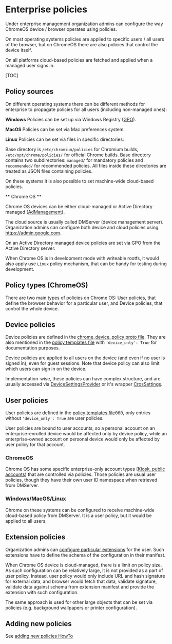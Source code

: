 # Enterprise policies

Under enterprise management organization admins can configure the way
ChromeOS device / browser operates using policies.

On most operating systems policies are applied to specific users / all users
of the browser, but on ChromeOS there are also policies that control the device
itself.

On all platforms cloud-based policies are fetched and applied when a managed
user signs in.

[TOC]

## Policy sources

On different operating systems there can be different methods for enterprise
to propagate policies for all users (including non-managed ones):

**Windows** Policies can be set up via Windows Registry ([GPO](https://en.wikipedia.org/wiki/Group_Policy)).

**MacOS** Policies can be set via Mac preferences system.

**Linux** Policies can be set via files in specific directories:

Base directory is `/etc/chromium/policies` for Chromium builds,
 `/etc/opt/chrome/policies/` for official Chrome builds.
Base directory contains two subdirectories: `managed/` for mandatory policies
and `recommended/` for recommended policies. All files inside these
directories are treated as JSON files containing
policies.

On these systems it is also possible to set machine-wide cloud-based policies.

** Chrome OS **

Chrome OS devices can be either cloud-managed or Active Directory managed
([AdManagement](https://support.google.com/chrome/a?p=ad)).

The cloud source is usually called DMServer (device management server).
Organization admins can configure both device and cloud policies using
https://admin.google.com.

On an Active Directory managed device policies are set via GPO from the Active
Directory server.

When Chrome OS is in development mode with writeable rootfs, it would also
apply use `Linux` policy mechanism, that can be handy for testing during
development.

## Policy types (ChromeOS)

There are two main types of policies on Chrome OS: User policies, that define
the browser behavior for a particular user, and Device policies, that control
the whole device.

## Device policies

Device policies are defined in the [chrome_device_policy proto file](https://cs.chromium.org/chromium/src/components/policy/proto/chrome_device_policy.proto).
They are also mentioned in the [policy templates file](https://cs.chromium.org/chromium/src/components/policy/resources/policy_templates.json)
with `'device_only': True` for documentation purposes.

Device policies are applied to all users on the device (and even if no user
is signed in), even for guest sessions. Note that device policy can also limit
which users can sign in on the device.

Implementation-wise, these policies can have complex structure, and are
usually accessed via
[DeviceSettingsProvider](https://cs.chromium.org/chromium/src/chrome/browser/chromeos/settings/device_settings_provider.h)
or it's wrapper [CrosSettings](https://cs.chromium.org/chromium/src/chrome/browser/chromeos/settings/cros_settings.h).

## User policies

User policies are defined in the [policy templates file](https://cs.chromium.org/chromium/src/components/policy/resources/policy_templates.json)ббб,
only entries without `'device_only': True` are user policies.

User policies are bound to user accounts, so a personal account on
an enterprise-enrolled device would be affected only by device policy, while
an enterprise-owned account on personal device would only be affected by user
policy for that account.

### ChromeOS
Chrome OS has some specific enterprise-only account types ([Kiosk, public
accounts](kiosk_public_session.md)) that are controlled via policies. Those
policies are usual user policies, though they have their own user ID namespace
when retrieved from DMServer.

### Windows/MacOS/Linux
Chrome on these systems can be configured to receive machine-wide cloud-based
policy from DMServer. It is a user policy, but it would be applied to all
users.

## Extension policies

Organization admins can [configure particular extensions](http://dev.chromium.org/administrators/configuring-policy-for-extensions)
for the user. Such extensions have to define the schema of the configuration
in their manifest.

When Chrome OS device is cloud-managed, there is a limit on policy size.
As such configuration can be relatively large, it is not provided as a part
of user policy. Instead, user policy would only include URL and hash signature
for external data, and browser would fetch that data, validate signature,
validate data against schema from extension manifest and provide the
extension with such configuration.

The same approach is used for other large objects that can be set via
policies (e.g. background wallpapers or printer configuration).

## Adding new policies

See [adding new policies HowTo](http://dev.chromium.org/developers/how-tos/enterprise/adding-new-policies)
